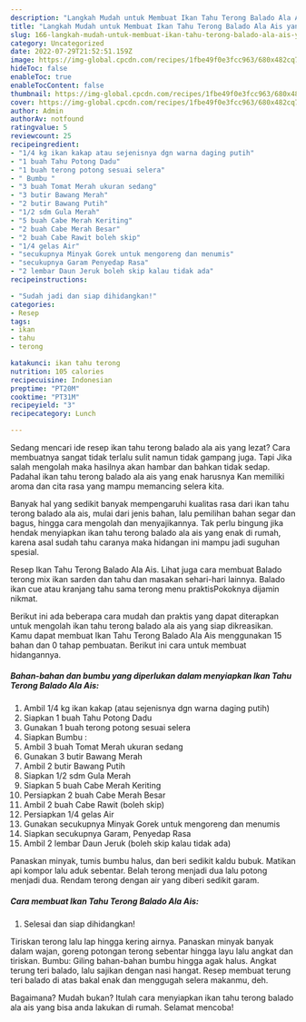 ```yaml
---
description: "Langkah Mudah untuk Membuat Ikan Tahu Terong Balado Ala Ais yang Bisa Manjain Lidah"
title: "Langkah Mudah untuk Membuat Ikan Tahu Terong Balado Ala Ais yang Bisa Manjain Lidah"
slug: 166-langkah-mudah-untuk-membuat-ikan-tahu-terong-balado-ala-ais-yang-bisa-manjain-lidah
category: Uncategorized
date: 2022-07-29T21:52:51.159Z
image: https://img-global.cpcdn.com/recipes/1fbe49f0e3fcc963/680x482cq70/ikan-tahu-terong-balado-ala-ais-foto-resep-utama.jpg
hideToc: false
enableToc: true
enableTocContent: false
thumbnail: https://img-global.cpcdn.com/recipes/1fbe49f0e3fcc963/680x482cq70/ikan-tahu-terong-balado-ala-ais-foto-resep-utama.jpg
cover: https://img-global.cpcdn.com/recipes/1fbe49f0e3fcc963/680x482cq70/ikan-tahu-terong-balado-ala-ais-foto-resep-utama.jpg
author: Admin
authorAv: notfound
ratingvalue: 5
reviewcount: 25
recipeingredient:
- "1/4 kg ikan kakap atau sejenisnya dgn warna daging putih"
- "1 buah Tahu Potong Dadu"
- "1 buah terong potong sesuai selera"
- " Bumbu "
- "3 buah Tomat Merah ukuran sedang"
- "3 butir Bawang Merah"
- "2 butir Bawang Putih"
- "1/2 sdm Gula Merah"
- "5 buah Cabe Merah Keriting"
- "2 buah Cabe Merah Besar"
- "2 buah Cabe Rawit boleh skip"
- "1/4 gelas Air"
- "secukupnya Minyak Gorek untuk mengoreng dan menumis"
- "secukupnya Garam Penyedap Rasa"
- "2 lembar Daun Jeruk boleh skip kalau tidak ada"
recipeinstructions:

- "Sudah jadi dan siap dihidangkan!"
categories:
- Resep
tags:
- ikan
- tahu
- terong

katakunci: ikan tahu terong 
nutrition: 105 calories
recipecuisine: Indonesian
preptime: "PT20M"
cooktime: "PT31M"
recipeyield: "3"
recipecategory: Lunch

---
```



Sedang mencari ide resep ikan tahu terong balado ala ais yang lezat? Cara membuatnya sangat tidak terlalu sulit namun tidak gampang juga. Tapi Jika salah mengolah maka hasilnya akan hambar dan bahkan tidak sedap. Padahal ikan tahu terong balado ala ais yang enak harusnya Kan memiliki aroma dan cita rasa yang mampu memancing selera kita.


Banyak hal yang sedikit banyak mempengaruhi kualitas rasa dari ikan tahu terong balado ala ais, mulai dari jenis bahan, lalu pemilihan bahan segar dan bagus, hingga cara mengolah dan menyajikannya. Tak perlu bingung jika hendak menyiapkan ikan tahu terong balado ala ais yang enak di rumah, karena asal sudah tahu caranya maka hidangan ini mampu jadi suguhan spesial.

Resep Ikan Tahu Terong Balado Ala Ais. Lihat juga cara membuat Balado terong mix ikan sarden dan tahu dan masakan sehari-hari lainnya. Balado ikan cue atau kranjang tahu sama terong menu praktisPokoknya dijamin nikmat.


Berikut ini ada beberapa cara mudah dan praktis yang dapat diterapkan untuk mengolah ikan tahu terong balado ala ais yang siap dikreasikan. Kamu dapat membuat Ikan Tahu Terong Balado Ala Ais menggunakan 15 bahan dan 0 tahap pembuatan. Berikut ini cara untuk membuat hidangannya.

<!--inarticleads1-->

##### Bahan-bahan dan bumbu yang diperlukan dalam menyiapkan Ikan Tahu Terong Balado Ala Ais:

1. Ambil 1/4 kg ikan kakap (atau sejenisnya dgn warna daging putih)
1. Siapkan 1 buah Tahu Potong Dadu
1. Gunakan 1 buah terong potong sesuai selera
1. Siapkan  Bumbu :
1. Ambil 3 buah Tomat Merah ukuran sedang
1. Gunakan 3 butir Bawang Merah
1. Ambil 2 butir Bawang Putih
1. Siapkan 1/2 sdm Gula Merah
1. Siapkan 5 buah Cabe Merah Keriting
1. Persiapkan 2 buah Cabe Merah Besar
1. Ambil 2 buah Cabe Rawit (boleh skip)
1. Persiapkan 1/4 gelas Air
1. Gunakan secukupnya Minyak Gorek untuk mengoreng dan menumis
1. Siapkan secukupnya Garam, Penyedap Rasa
1. Ambil 2 lembar Daun Jeruk (boleh skip kalau tidak ada)


Panaskan minyak, tumis bumbu halus, dan beri sedikit kaldu bubuk. Matikan api kompor lalu aduk sebentar. Belah terong menjadi dua lalu potong menjadi dua. Rendam terong dengan air yang diberi sedikit garam. 

<!--inarticleads2-->

##### Cara membuat Ikan Tahu Terong Balado Ala Ais:


1. Selesai dan siap dihidangkan!

Tiriskan terong lalu lap hingga kering airnya. Panaskan minyak banyak dalam wajan, goreng potongan terong sebentar hingga layu lalu angkat dan tiriskan. Bumbu: Giling bahan-bahan bumbu hingga agak halus. Angkat terung teri balado, lalu sajikan dengan nasi hangat. Resep membuat terung teri balado di atas bakal enak dan menggugah selera makanmu, deh. 

Bagaimana? Mudah bukan? Itulah cara menyiapkan ikan tahu terong balado ala ais yang bisa anda lakukan di rumah. Selamat mencoba!
